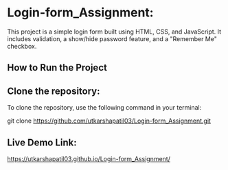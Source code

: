 # Login-form_Assignment: 
This project is a simple login form built using HTML, CSS, and JavaScript. It includes validation, a show/hide password feature, and a "Remember Me" checkbox.

## How to Run the Project

## Clone the repository:
To clone the repository, use the following command in your terminal:

git clone https://github.com/utkarshapatil03/Login-form_Assignment.git



## Live Demo Link:
https://utkarshapatil03.github.io/Login-form_Assignment/
